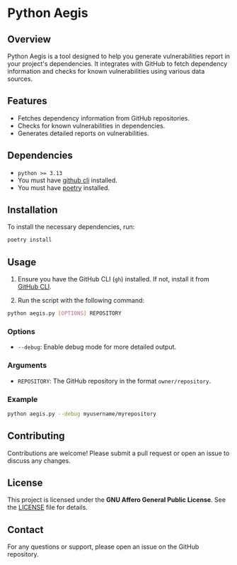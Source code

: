 # Python Aegis

## Overview

Python Aegis is a tool designed to help you generate vulnerabilities report in your project's dependencies. It integrates with GitHub to fetch dependency information and checks for known vulnerabilities using various data sources.

## Features

- Fetches dependency information from GitHub repositories.
- Checks for known vulnerabilities in dependencies.
- Generates detailed reports on vulnerabilities.

## Dependencies

- `python >= 3.13`
- You must have [github cli](https://cli.github.com/) installed.
- You must have [poetry](https://python-poetry.org/docs/#installation) installed.

## Installation

To install the necessary dependencies, run:

```sh
poetry install
```

## Usage

1. Ensure you have the GitHub CLI (`gh`) installed. If not, install it from [GitHub CLI](https://cli.github.com/).

2. Run the script with the following command:

```sh
python aegis.py [OPTIONS] REPOSITORY
```

### Options

- `--debug`: Enable debug mode for more detailed output.

### Arguments

- `REPOSITORY`: The GitHub repository in the format `owner/repository`.

### Example

```sh
python aegis.py --debug myusername/myrepository
```

## Contributing

Contributions are welcome! Please submit a pull request or open an issue to discuss any changes.

## License

This project is licensed under the **GNU Affero General Public License**. See the [LICENSE](LICENSE) file for details.

## Contact

For any questions or support, please open an issue on the GitHub repository.
